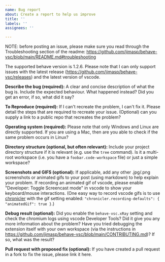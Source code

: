 ```yaml
---
name: Bug report
about: Create a report to help us improve
title: ''
labels: ''
assignees: ''

---
```


NOTE: before posting an issue, please make sure you read through the Troubleshooting section of the readme: <https://github.com/jimasp/behave-vsc/blob/main/README.md#troubleshooting>

The supported behave version is 1.2.6.
Please note that I can only support issues with the latest release (<https://github.com/jimasp/behave-vsc/releases>) and the latest version of vscode.

**Describe the bug (required):**
A clear and concise description of what the bug is.
Include the expected behaviour.
What happened instead? Did you get an error, if so, what did it say?

**To Reproduce (required):**
If I can't recreate the problem, I can't fix it.
Please detail the steps that are required to recreate your issue.
(Optional) can you supply a link to a public repo that recreates the problem?

**Operating system (required):**
Please note that only Windows and Linux are directly supported.
If you are using a Mac, then are you able to check if the same problem occurs in Linux?

**Directory structure (optional, but often relevant):**
Include your project directory structure if it is relevant (e.g. use the `tree` command).
Is it a multi-root workspace (i.e. you have a `foobar.code-workspace` file) or just a simple workspace?

**Screenshots and GIFS (optional):**
If applicable, add any other .jpg/.png screenshots or animated gifs to your post (using markdown) to help explain your problem.
If recording an animated gif of vscode, please enable "Developer: Toggle Screencast mode" in vscode to show your keyboard/mouse interactions.
(One easy way to record vscode gifs is to use [chronicler](https://marketplace.visualstudio.com/items?itemName=arcsine.chronicler) with the gif setting enabled: `"chronicler.recording-defaults": { "animatedGif": true }`.)

**Debug result (optional):**
Did you enable the `behave-vsc.xRay` setting and check the chromium logs using vscode Developer Tools? Did it give you any more information about the problem?
Have you tried debugging the extension itself with your own workspace (via the instructions in <https://github.com/jimasp/behave-vsc/blob/main/CONTRIBUTING.md>)?
If so, what was the result?

**Pull request with proposed fix (optional):**
If you have created a pull request in a fork to fix the issue, please link it here.
